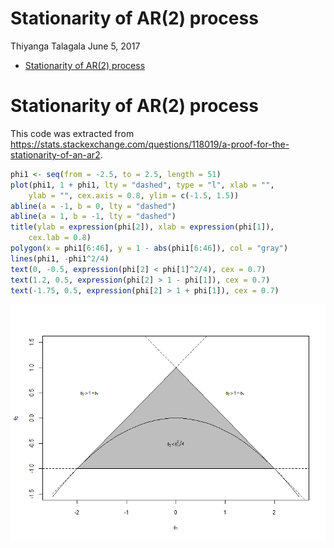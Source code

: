 Stationarity of AR(2) process
================
Thiyanga Talagala
June 5, 2017

-   [Stationarity of AR(2) process](#stationarity-of-ar2-process)

Stationarity of AR(2) process
=============================

This code was extracted from <https://stats.stackexchange.com/questions/118019/a-proof-for-the-stationarity-of-an-ar2>.

``` r
phi1 <- seq(from = -2.5, to = 2.5, length = 51)
plot(phi1, 1 + phi1, lty = "dashed", type = "l", xlab = "", 
    ylab = "", cex.axis = 0.8, ylim = c(-1.5, 1.5))
abline(a = -1, b = 0, lty = "dashed")
abline(a = 1, b = -1, lty = "dashed")
title(ylab = expression(phi[2]), xlab = expression(phi[1]), 
    cex.lab = 0.8)
polygon(x = phi1[6:46], y = 1 - abs(phi1[6:46]), col = "gray")
lines(phi1, -phi1^2/4)
text(0, -0.5, expression(phi[2] < phi[1]^2/4), cex = 0.7)
text(1.2, 0.5, expression(phi[2] > 1 - phi[1]), cex = 0.7)
text(-1.75, 0.5, expression(phi[2] > 1 + phi[1]), cex = 0.7)
```

![](Stationarity_of_AR_2__files/figure-markdown_github/unnamed-chunk-2-1.png)
